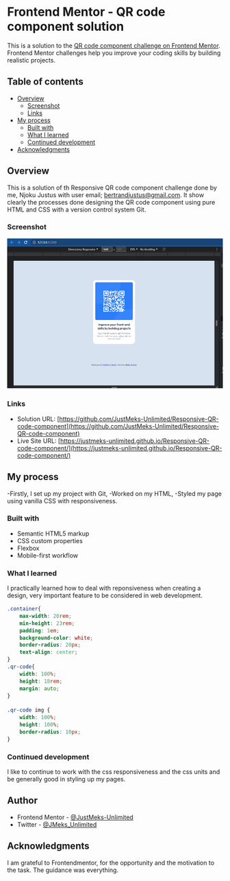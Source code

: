# Frontend Mentor - QR code component solution

This is a solution to the [QR code component challenge on Frontend Mentor](https://www.frontendmentor.io/challenges/qr-code-component-iux_sIO_H). Frontend Mentor challenges help you improve your coding skills by building realistic projects. 

## Table of contents

- [Overview](#overview)
  - [Screenshot](#screenshot)
  - [Links](#links)
- [My process](#my-process)
  - [Built with](#built-with)
  - [What I learned](#what-i-learned)
  - [Continued development](#continued-development)
- [Acknowledgments](#acknowledgments)

## Overview

This is a solution of th Responsive QR code component challenge done by me, Njoku Justus with user email; bertrandjustus@gmail.com. It show clearly the processes done designing the QR code component using pure HTML and CSS with a version control system Git. 

### Screenshot

![](images/screenshot.png)

### Links

- Solution URL: [https://github.com/JustMeks-Unlimited/Responsive-QR-code-component](https://github.com/JustMeks-Unlimited/Responsive-QR-code-component)
- Live Site URL: [https://justmeks-unlimited.github.io/Responsive-QR-code-component/](https://justmeks-unlimited.github.io/Responsive-QR-code-component/)

## My process
-Firstly, I set up my project with Git,
-Worked on my HTML,
-Styled my page using vanilla CSS with responsiveness.


### Built with

- Semantic HTML5 markup
- CSS custom properties
- Flexbox
- Mobile-first workflow

### What I learned

I practically learned how to deal with reponsiveness when creating a design, very important feature to be considered in web development.


```css
.container{
    max-width: 20rem;
    min-height: 23rem;
    padding: 1em;
    background-color: white;
    border-radius: 20px;
    text-align: center;
}
.qr-code{
    width: 100%;
    height: 18rem;
    margin: auto;
}

.qr-code img {
    width: 100%;
    height: 100%;
    border-radius: 10px;
}
```


### Continued development

I like to continue to work with the css responsiveness and the css units and be generally good in styling up my pages.


## Author

- Frontend Mentor - [@JustMeks-Unlimited](https://www.frontendmentor.io/profile/JustMeks-Unlimited)
- Twitter - [@JMeks_Unlimited](https://www.twitter.com/JMeks_Unlimited)


## Acknowledgments

I am grateful to Frontendmentor, for the opportunity and the motivation to the task. The guidance was everything.
